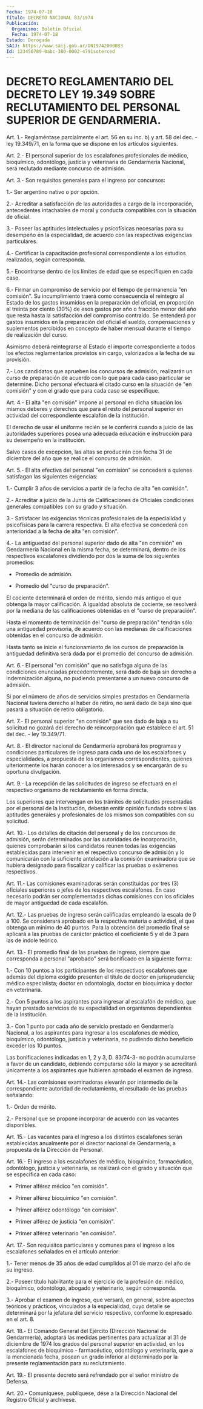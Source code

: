 ```yaml
---
Fecha: 1974-07-10
Título: DECRETO NACIONAL 83/1974
Publicación:
  Organismo: Boletín Oficial
  Fecha: 1974-07-18
Estado: Derogada
SAIJ: https://www.saij.gob.ar/DN19742000083
Id: 123456789-0abc-380-0002-4791soterced
---
```

# DECRETO REGLAMENTARIO DEL DECRETO LEY 19.349 SOBRE RECLUTAMIENTO DEL PERSONAL SUPERIOR DE GENDARMERIA.

<a id="1"></a>
Art.  1.- Reglaméntase parcialmente el art. 56 en su inc. b) y art. 58 del  dec.  -  ley  19.349/71, en la forma que se dispone en los artículos siguientes.

<a id="2"></a>
Art. 2.- El personal superior de los escalafones profesionales de  médico,  bioquímico,  odontólogo,  justicia  y  veterinaria  de Gendarmería    Nacional,    será  reclutado  mediante  concurso  de admisión.

<a id="3"></a>
Art.  3.-  Son  requisitos  generales  para  el  ingreso  por concursos:

1.- Ser argentino nativo o por opción.

2.-  Acreditar  a  satisfacción  de  las  autoridades a cargo de la incorporación,  antecedentes  intachables  de    moral  y  conducta compatibles con la situación de oficial.

3.-  Poseer  las aptitudes intelectuales y psicofísicas  necesarias para  su  desempeño    en  la  especialidad,  de  acuerdo  con  las respectivas exigencias particulares.

4.- Certificar la capacitación  profesional  correspondiente  a los estudios realizados, según corresponda.

5.-  Encontrarse  dentro de los límites de edad que se especifiquen en cada caso.

6.- Firmar un compromiso  de  servicio por el tiempo de permanencia "en  comisión".  Su  incumplimiento  traerá  como  consecuencia  el reintegro al Estado de  los  gastos insumidos en la preparación del oficial, en proporción al treinta  por  ciento (30%) de esos gastos por año o fracción menor del año que resta  hasta  la  satisfacción del compromiso contraído. Se entenderá por gastos insumidos  en  la preparación  del  oficial  el  sueldo, compensaciones y suplementos percibidos  en  concepto de haber  mensual  durante  el  tiempo  de realización del curso.

Asimismo deberá reintegrarse  al  Estado el importe correspondiente a todos los efectos reglamentarios provistos sin cargo, valorizados a la fecha de su provisión.

7.-  Los  candidatos  que  aprueben  los   concursos  de  admisión, realizarán un curso de preparación de acuerdo  con lo que para cada caso  particular se determine. Dicho personal efectuará  el  citado curso en  la  situación  de  "en  comisión" y con el grado que para cada caso se especifique.

<a id="4"></a>
Art.  4.-  El  alta  "en comisión" impone al personal en dicha situación los mismos deberes  y  derechos  que  para  el  resto del personal superior en actividad del correspondiente escalafón  de la institución.

El  derecho  de  usar  el uniforme recién se le conferirá cuando a juicio de las autoridades  superiores  posea una adecuada educación e instrucción para su desempeño en la institución.

Salvo casos de excepción, las altas se producirán  con  fecha 31 de diciembre   del  año  que  se  realice  el  concurso  de  admisión.

<a id="5"></a>
Art.  5.-  El  alta  efectiva  del  personal  "en comisión" se concederá  a  quienes  satisfagan  las siguientes exigencias:

1.- Cumplir 3 años de servicios a partir  de  la  fecha de alta "en comisión".

2.- Acreditar a juicio de la Junta de Calificaciones  de  Oficiales condiciones  generales  compatibles con su grado y situación.

3.-  Satisfacer  las  exigencias    técnicas  profesionales  de  la especialidad  y psicofísicas para la carrera  respectiva.  El  alta efectiva se concederá  con  anterioridad  a  la  fecha  de alta "en comisión".

4.- La antiguedad del personal superior dado de alta "en  comisión" en  Gendarmería Nacional en la misma fecha, se determinará,  dentro de los  respectivos  escalafones  dividiendo por dos la suma de los siguientes promedios:

- Promedio de admisión.

- Promedio del "curso de preparación".

El cociente determinará el orden de  mérito,  siendo más antiguo el que  obtenga  la  mayor  calificación.  A  igualdad  absoluta    de cociente,  se  resolverá  por  la  mediana  de  las  calificaciones obtenidas en el "curso de preparación".

Hasta el momento de terminación del "curso de preparación"  tendrán sólo  una  antiguedad  provisoria,  de  acuerdo con las medianas de calificaciones  obtenidas  en  el  concurso  de    admisión.

Hasta    tanto  se  inicie  el  funcionamiento  de  los  cursos  de preparación  la antiguedad definitiva será dada por el promedio del concurso de admisión.

<a id="6"></a>
Art.  6.- El personal "en comisión" que no satisfaga alguna de las condiciones  enunciadas  precedentemente, será dado de baja sin derecho a indemnización alguna,  no pudiendo presentarse a un nuevo concurso de admisión.

Si  por  el  número  de  años  de servicios  simples  prestados  en Gendarmería Nacional tuviera derecho  al  haber  de retiro, no será dado  de  baja  sino que pasará a situación de retiro  obligatorio.

<a id="7"></a>
Art.  7.-  El  personal superior "en comisión" que sea dado de baja a su solicitud no  gozará  del  derecho de reincorporación que establece el art. 51 del dec. - ley 19.349/71.

<a id="8"></a>
Art.  8.-  El  director  nacional  de Gendarmería aprobará los programas y condiciones particulares de ingreso  para  cada  uno de los  escalafones  y  especialidades,  a propuesta de los organismos correspondientes, quienes ulteriormente  los  harán  conocer  a los interesados y se encargarán de su oportuna divulgación.

<a id="9"></a>
Art.  9.-  La  recepción  de  las  solicitudes  de  ingreso se efectuará  en  el  respectivo  organismo  de reclutamiento en forma directa.

Los  superiores  que  intervengan  en los trámites  de  solicitudes presentadas  por  el  personal  de la Institución,  deberán  emitir opinión fundada sobre si las aptitudes  generales  y  profesionales de los mismos son compatibles con su solicitud.

<a id="10"></a>
Art.  10.-  Los  detalles  de  citación  del personal y de los concursos  de admisión, serán determinados por las  autoridades  de incorporación,  quienes  comprobarán si los candidatos reúnen todas las  exigencias  establecidas  para  intervenir  en  el  respectivo concurso de admisión  y lo comunicarán con la suficiente antelación a la comisión examinadora  que se hubiera designado para fiscalizar y calificar las pruebas o exámenes respectivos.

<a id="11"></a>
Art.  11.-  Las comisiones examinadoras serán constituidas por tres  (3)  oficiales    superiores   o  jefes  de  los  respectivos escalafones.  En caso necesario podrán  ser  complementadas  dichas comisiones  con    los   oficiales  de  mayor  antiguedad  de  cada escalafón.

<a id="12"></a>
Art. 12.- Las pruebas de ingreso serán calificadas empleando la escala  de  0  a  100.  Se  considerará  aprobado  en la respectiva materia  o actividad, el que obtenga un mínimo de 40  puntos.  Para la obtención  del  promedio  final  se  aplicará  a  las pruebas de carácter  práctico  el coeficiente 5 y el de 3 para las  de  índole teórico.

<a id="13"></a>
Art. 13.- El promedio final de las pruebas de ingreso, siempre que  corresponda  a  personal  "aprobado"  será  bonificado  en  la siguiente forma:

1.-  Con    10  puntos  a  los  participantes  de  los  respectivos escalafones que  además  del diploma exigido presenten el título de doctor  en  jurisprudencia;    médico    especialista;   doctor  en odontología,  doctor  en  bioquímica y doctor en veterinaria.

2.- Con 5 puntos a los aspirantes  para  ingresar  al  escalafón de médico,  que  hayan  prestado  servicios  de  su  especialidad   en organismos dependientes de la Institución.

3.-  Con  1  punto por cada año de servicio prestado en Gendarmería Nacional, a los  aspirantes  para  ingresar  a  los  escalafones de médico,   bioquímico,  odontólogo,  justicia  y  veterinaria,    no pudiendo dicho beneficio exceder los 10 puntos.

Las bonificaciones  indicadas  en  1,  2 y 3, D. 83/74-3- no podrán acumularse  a favor de un candidato, debiendo  computarse  sólo  la mayor y se acreditará  únicamente  a  los  aspirantes  que hubieren aprobado el examen de ingreso.

<a id="14"></a>
Art.  14.- Las comisiones examinadoras elevarán por intermedio de la correspondiente  autoridad  de reclutamiento, el resultado de las pruebas señalando:

1.- Orden de mérito.

2.- Personal que se propone incorporar  de acuerdo con las vacantes disponibles.

<a id="15"></a>
Art.  15.-  Las  vacantes  para  el  ingreso  a  los distintos escalafones serán establecidas anualmente por el director  nacional de    Gendarmería,   a  propuesta  de  la  Dirección  de  Personal.

<a id="16"></a>
Art.  16.- El ingreso a los escalafones de médico, bioquímico, farmacéutico,  odontólogo, justicia y veterinaria, se realizará con el  grado  y  situación  que  se  especifica  en  cada  caso:

- Primer alférez médico "en comisión".

- Primer alférez bioquímico "en comisión".

- Primer alférez odontólogo "en comisión".

- Primer alférez de justicia "en comisión".

- Primer alférez veterinario "en comisión".

<a id="17"></a>
Art. 17.- Son requisitos particulares y comunes para el ingreso a  los    escalafones  señalados  en  el  artículo  anterior:

1.- Tener menos  de  35  años  de edad cumplidos al 01 de marzo del año de su ingreso.

2.- Poseer título habilitante para  el  ejercicio  de  la profesión de:  médico,  bioquímico, odontólogo, abogado y veterinario,  según corresponda.

3.- Aprobar el  examen  de  ingreso, que versará, en general, sobre aspectos teóricos y prácticos,  vinculados  a la especialidad, cuyo detalle  se  determinará  por la jefatura del servicio  respectivo, conforme lo expresado en el art. 8.

<a id="18"></a>
Art.  18.- El Comando General del Ejército (Dirección Nacional de Gendarmería),  adoptará  las medidas pertinentes para actualizar al 31 de diciembre de 1974 los  grados  del  personal  superior  en actividad,   en  los  escalafones  de  bioquímico  -  farmacéutico, odontólogo y  veterinaria,  que  a  la  mencionada fecha, posean un grado inferior al determinado por la presente  reglamentación  para su reclutamiento.

<a id="19"></a>
Art.  19.-  El  presente  decreto será refrendado por el señor ministro de Defensa.

<a id="20"></a>
Art. 20.- Comuníquese, publíquese, dése a la Dirección Nacional del Registro Oficial y archívese.